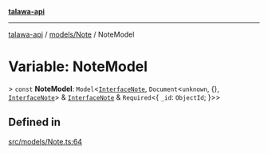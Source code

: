 [**talawa-api**](../../../README.md)

***

[talawa-api](../../../modules.md) / [models/Note](../README.md) / NoteModel

# Variable: NoteModel

\> `const` **NoteModel**: `Model`\<[`InterfaceNote`](../interfaces/InterfaceNote.md), `Document`\<`unknown`, \{\}, [`InterfaceNote`](../interfaces/InterfaceNote.md)\> & [`InterfaceNote`](../interfaces/InterfaceNote.md) & `Required`\<\{ `_id`: `ObjectId`; \}\>\>

## Defined in

[src/models/Note.ts:64](https://github.com/PalisadoesFoundation/talawa-api/blob/4b5c74fd36bcfc2e36f3a06b67d517e865c188be/src/models/Note.ts#L64)
